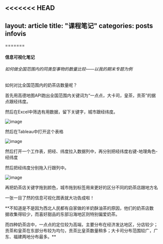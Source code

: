 <<<<<<< HEAD
---
layout: article
title:  "课程笔记"
categories: posts infovis 
---

=======

#### 信息可视化笔记

###### 如何做全国范围内的同类型事物的数量比较——以我的期末专题为例

如何对比全国范围内的奶茶店数量呢？  

首先用高德地图API跑出全国范围内关键词为“一点点，大卡司，皇茶，贡茶”的据点跟经纬度。

然后在Excel中筛选有用数据，留下关键字，城市跟经纬度。

![image](http://ww3.sinaimg.cn/large/0060lm7Tly1fn29qkl7mmj30zk0l4q8s.jpg)

然后在Tableau中打开这个表格

![image](http://ww2.sinaimg.cn/large/0060lm7Tly1fn29sx8iq6j30zk0l8tbt.jpg)

然后打开一个工作表，把经、纬度拉入数据列中，再分别把经纬度右键-地理角色-经纬度

然后把经纬度分别拖入行跟列中。

![image](http://ww1.sinaimg.cn/large/0060lm7Tly1fn29uz5msjj30zk0l4af2.jpg)

再把奶茶店关键字拖到颜色，城市拖到标签用来更好的区分不同的奶茶店跟地方名

一张一目了然的信息可视化图表就大功告成啦！

**不知道是不是因为西北人民都有自家做的羊奶酥油茶的原因，他们的奶茶店数据收集得较少，而喜好甜品的东部沿海地区则特别偏爱奶茶。

而四种奶茶店中，一点点的定位较为高端，主要分布在经济发达地区，分店较少；贡茶和皇茶在东部分布较为均匀，贡茶比皇茶数量稍多；大卡司分布范围较广，广东、福建两地分布最多。**
